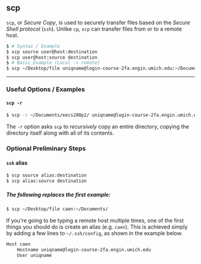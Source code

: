 scp
-------
`scp`, or _Secure Copy_, is used to securely transfer files based on the _Secure Shell protocol_ (`ssh`). Unlike `cp`, `scp` can transfer files from or to a remote host.

~~~ bash
$ # Syntax / Example
$ scp source user@host:destination
$ scp user@host:source destination
$ # Basic Example (Local -> remote)
$ scp ~/Desktop/file uniqname@login-course-2fa.engin.umich.edu:~/Documents/
~~~

---

### Useful Options / Examples
    
#### `scp -r`
~~~ bash
$ scp -r ~/Documents/eecs280p2/ uniqname@login-course-2fa.engin.umich.edu:~/Documents/eecs280p2/
~~~

The `-r` option asks `scp` to _recursively_ copy an entire directory, copying the directory itself along with all of its contents.

### Optional Preliminary Steps

#### `ssh` alias
~~~ bash
$ scp source alias:destination
$ scp alias:source destination
~~~

##### The following replaces the first example:
~~~ bash
$ scp ~/Desktop/file caen:~/Documents/
~~~

If you're going to be typing a remote host multiple times, one of the first things you should do is create an alias (e.g. `caen`). This is achieved simply by adding a few lines to `~/.ssh/config`, as shown in the example below.

~~~ sh
Host caen
	Hostname uniqname@login-course-2fa.engin.umich.edu
	User uniqname
~~~

